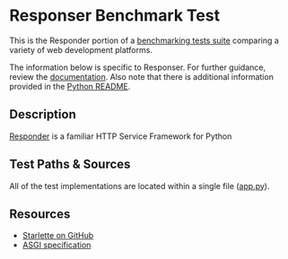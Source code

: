 # Responser Benchmark Test

This is the Responder portion of a [benchmarking tests suite](../../)
comparing a variety of web development platforms.

The information below is specific to Responser. For further guidance,
review the [documentation](https://github.com/KhulnaSoft/BenchWeb/wiki).
Also note that there is additional information provided in
the [Python README](../).

## Description

[Responder](https://github.com/kennethreitz/responder) is a familiar HTTP Service Framework for Python

## Test Paths & Sources

All of the test implementations are located within a single file ([app.py](app.py)).

## Resources

* [Starlette on GitHub](https://github.com/kennethreitz/responder)
* [ASGI specification](https://asgi.readthedocs.io/en/latest/)
